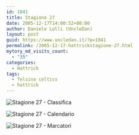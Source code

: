 ```yaml
---
id: 1041
title: Stagione 27
date: 2005-12-17T14:00:52+00:00
author: Daniele Lolli (UncleDan)
layout: post
guid: https://www.uncledan.it/?p=1041
permalink: /2005-12-17-hattrickstagione-27.html
mytory_md_visits_count:
  - "35"
categories:
  - Hattrick
tags:
  - felsina celtics
  - hattrick
---
```

![Stagione 27 - Classifica](https://www.uncledan.it/wp-content/uploads/2007/10/27-1-classifica.png)

![Stagione 27 - Calendario](https://www.uncledan.it/wp-content/uploads/2007/10/27-2-calendario.png)

![Stagione 27 - Marcatori](https://www.uncledan.it/wp-content/uploads/2007/10/27-3-marcatori.png)
